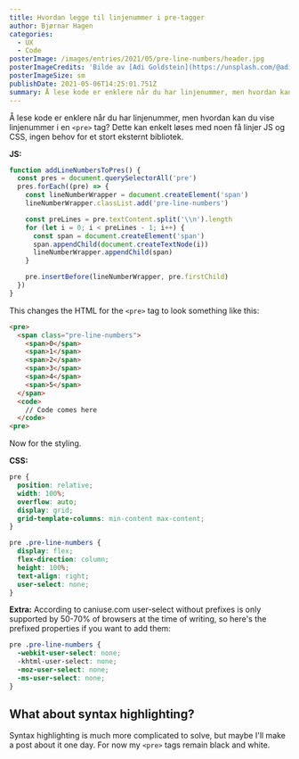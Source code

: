 ```yaml
---
title: Hvordan legge til linjenummer i pre-tagger
author: Bjørnar Hagen
categories:
  - UX
  - Code
posterImage: /images/entries/2021/05/pre-line-numbers/header.jpg
posterImageCredits: 'Bilde av [Adi Goldstein](https://unsplash.com/@adigold1)'
posterImageSize: sm
publishDate: 2021-05-06T14:25:01.751Z
summary: Å lese kode er enklere når du har linjenummer, men hvordan kan du vise linjenummer i en <pre> tag? Dette kan enkelt løses med noen få linjer JS og CSS, ingen behov for et stort eksternt bibliotek.
---
```


Å lese kode er enklere når du har linjenummer, men hvordan kan du vise linjenummer i en `<pre>` tag? Dette kan enkelt løses med noen få linjer JS og CSS, ingen behov for et stort eksternt bibliotek.

**JS:**

```js
function addLineNumbersToPres() {
  const pres = document.querySelectorAll('pre')
  pres.forEach((pre) => {
    const lineNumberWrapper = document.createElement('span')
    lineNumberWrapper.classList.add('pre-line-numbers')

    const preLines = pre.textContent.split('\\n').length
    for (let i = 0; i < preLines - 1; i++) {
      const span = document.createElement('span')
      span.appendChild(document.createTextNode(i))
      lineNumberWrapper.appendChild(span)
    }

    pre.insertBefore(lineNumberWrapper, pre.firstChild)
  })
}
```

This changes the HTML for the `<pre>` tag to look something like this:

```html
<pre>
  <span class="pre-line-numbers">
    <span>0</span>
    <span>1</span>
    <span>2</span>
    <span>3</span>
    <span>4</span>
    <span>5</span>
  </span>
  <code>
    // Code comes here
  </code>
<pre>
```

Now for the styling.

**CSS:**

```css
pre {
  position: relative;
  width: 100%;
  overflow: auto;
  display: grid;
  grid-template-columns: min-content max-content;
}

pre .pre-line-numbers {
  display: flex;
  flex-direction: column;
  height: 100%;
  text-align: right;
  user-select: none;
}
```

**Extra:**
According to caniuse.com user-select without prefixes is only supported by 50-70% of browsers at the time of writing, so here's the prefixed properties if you want to add them:

```css
pre .pre-line-numbers {
  -webkit-user-select: none;
  -khtml-user-select: none;
  -moz-user-select: none;
  -ms-user-select: none;
}
```

## What about syntax highlighting?

Syntax highlighting is much more complicated to solve, but maybe I'll make a post about it one day. For now my `<pre>` tags remain black and white.
